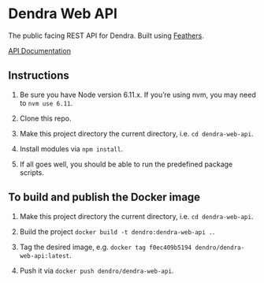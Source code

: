 # Dendra Web API

The public facing REST API for Dendra. Built using [Feathers](https://feathersjs.com).

[API Documentation](https://dendrascience.github.io/dendra-json-schema/)


## Instructions

1. Be sure you have Node version 6.11.x. If you’re using nvm, you may need to `nvm use 6.11`.

2. Clone this repo.

3. Make this project directory the current directory, i.e. `cd dendra-web-api`.

4. Install modules via `npm install`.

5. If all goes well, you should be able to run the predefined package scripts.


## To build and publish the Docker image

1. Make this project directory the current directory, i.e. `cd dendra-web-api`.

2. Build the project `docker build -t dendro:dendra-web-api .`.

3. Tag the desired image, e.g. `docker tag f0ec409b5194 dendro/dendra-web-api:latest`.

4. Push it via `docker push dendro/dendra-web-api`.
